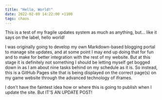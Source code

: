 ```yaml
---
title: "Hello, World!"
date: 2022-02-09 14:22:00 +1100
tags: chaos
---
```


This is a test of my fragile updates system as much as anything, but... like it says on the label, hello world!

I was originally going to develop my own Markdown-based blogging portal to manage site updates, and at some point I may end up doing that for fun and to make for better integration with the rest of my website. But at this stage it is definitely not something I should be letting myself get bogged down in as I am about nine tasks behind on my schedule as it is. So instead, this is a GitHub Pages site that is being displayed on the correct page(s) on my game website through the advanced technology of iframes.

I don't have the faintest idea how or where this is going to publish when I update the site. But IT'S AN UPDATE POST!
